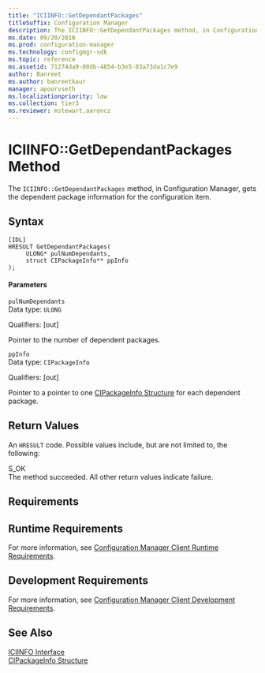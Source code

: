 ```yaml
---
title: "ICIINFO::GetDependantPackages"
titleSuffix: Configuration Manager
description: The ICIINFO::GetDependantPackages method, in Configuration Manager, gets the dependent package information for the configuration item.
ms.date: 09/20/2016
ms.prod: configuration-manager
ms.technology: configmgr-sdk
ms.topic: reference
ms.assetid: 71274da9-00db-4854-b3e5-83a73da1c7e9
author: Banreet
ms.author: banreetkaur
manager: apoorvseth
ms.localizationpriority: low
ms.collection: tier3
ms.reviewer: mstewart,aaroncz 
---
```

# ICIINFO::GetDependantPackages Method
The `ICIINFO::GetDependantPackages` method, in Configuration Manager, gets the dependent package information for the configuration item.  

## Syntax  

```  
[IDL]  
HRESULT GetDependantPackages(  
     ULONG* pulNumDependants,  
     struct CIPackageInfo** ppInfo  
);  
```  

#### Parameters  
 `pulNumDependants`  
 Data type: `ULONG`  

 Qualifiers: [out]  

 Pointer to the number of dependent packages.  

 `ppInfo`  
 Data type: `CIPackageInfo`  

 Qualifiers: [out]  

 Pointer to a pointer to one [CIPackageInfo Structure](../../../../../develop/reference/core/clients/client-classes/cipackageinfo-structure.md) for each dependent package.  

## Return Values  
 An `HRESULT` code. Possible values include, but are not limited to, the following:  

 S_OK  
 The method succeeded. All other return values indicate failure.  

## Requirements  

## Runtime Requirements  
 For more information, see [Configuration Manager Client Runtime Requirements](../../../../../develop/core/reqs/client-runtime-requirements.md).  

## Development Requirements  
 For more information, see [Configuration Manager Client Development Requirements](../../../../../develop/core/reqs/client-development-requirements.md).  

## See Also  
 [ICIINFO Interface](../../../../../develop/reference/core/clients/client-classes/iciinfo-interface.md)   
 [CIPackageInfo Structure](../../../../../develop/reference/core/clients/client-classes/cipackageinfo-structure.md)
